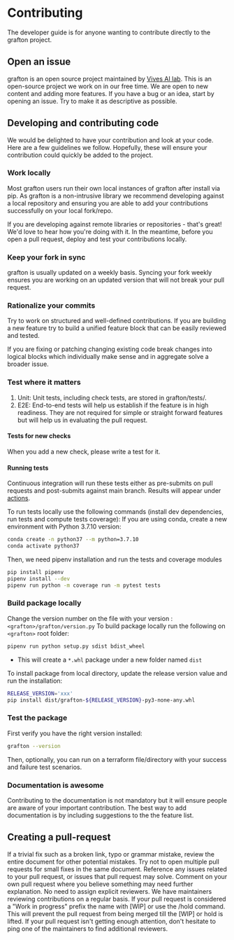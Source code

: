 # Contributing

The developer guide is for anyone wanting to contribute directly to the grafton project. 


## Open an issue

grafton is an open source project maintained by [Vives AI lab](https://yforecasting.github.io/index). This is an open-source project we work on in our free time. We are open to new content and adding more features. If you have a bug or an idea, start by opening an issue. Try to make it as descriptive as possible. 

## Developing and contributing code

We would be delighted to have your contribution and look at your code. Here are a few guidelines we follow. Hopefully, these will ensure your contribution could quickly be added to the project. 

### Work locally

Most grafton users run their own local instances of grafton after install via pip. As grafton is a non-intrusive library we recommend developing against a local repository and ensuring you are 
able to add your contributions successfully on your local fork/repo. 

If you are developing against remote libraries or repositories - that's great! We'd love to hear how you're doing with it. In the meantime, before you open a pull request, deploy and test your contributions locally.

### Keep your fork in sync

grafton is usually updated on a weekly basis. Syncing your fork weekly ensures you are working on an updated version that will not break your pull request.  

### Rationalize your commits

Try to work on structured and well-defined contributions. If you are building a new feature try to build a unified feature block that can be easily reviewed and tested.

If you are fixing or patching changing existing code break changes into logical blocks which individually make sense and in aggregate solve a broader issue. 

### Test where it matters

1. Unit: Unit tests, including check tests, are stored in grafton/tests/. 
2. E2E: End-to-end tests will help us establish if the feature is in high readiness. They are not required for simple or straight forward features but will help us in evaluating the pull request.

#### Tests for new checks

When you add a new check, please write a test for it. 

#### Running tests

Continuous integration will run these tests either as pre-submits on pull requests and post-submits against main branch. Results will appear under [actions](https://github.com/yForecasting/grafton/actions).

To run tests locally use the following commands (install dev dependencies, run tests and compute tests coverage):
If you are using conda, create a new environment with Python 3.7.10 version:
```sh
conda create -n python37 --m python=3.7.10
conda activate python37
```
Then, we need pipenv installation and run the tests and coverage modules 
```sh
pip install pipenv
pipenv install --dev
pipenv run python -m coverage run -m pytest tests
```

### Build package locally
Change the version number on the file with your version : `<grafton>/grafton/version.py`
To build package locally run the following on `<grafton>` root folder:

```sh
pipenv run python setup.py sdist bdist_wheel
```
- This will create a `*.whl` package under a new folder named `dist`

To install package from local directory, update the release version value and run the installation:
```sh
RELEASE_VERSION='xxx'
pip install dist/grafton-${RELEASE_VERSION}-py3-none-any.whl
```

### Test the package
First verify you have the right version installed:
```sh
grafton --version
```
Then, optionally, you can run on a terraform file/directory with your success and failure test scenarios.

### Documentation is awesome

Contributing to the documentation is not mandatory but it will ensure people are aware of your important contribution. The best way to add documentation is by including suggestions to the the feature list. 

## Creating a pull-request

If a trivial fix such as a broken link, typo or grammar mistake, review the entire document for other potential mistakes. 
Try not to open multiple pull requests for small fixes in the same document.
Reference any issues related to your pull request, or issues that pull request may solve.
Comment on your own pull request where you believe something may need further explanation.
No need to assign explicit reviewers. We have maintainers reviewing contributions on a regular basis.
If your pull request is considered a "Work in progress" prefix the name with [WIP] or use the /hold command. This will prevent the pull request from being merged till the [WIP] or hold is lifted.
If your pull request isn't getting enough attention, don't hesitate to ping one of the maintainers to find additional reviewers.

